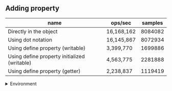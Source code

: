 ## Adding property

|name|ops/sec|samples|
|-|-|-|
|Directly in the object|16,168,162|8084082|
|Using dot notation|16,145,867|8072934|
|Using define property (writable)|3,399,770|1699886|
|Using define property initialized (writable)|4,563,775|2281888|
|Using define property (getter)|2,238,837|1119419|


<details>
<summary>Environment</summary>

* __Machine:__ linux x64 | 4 vCPUs | 15.2GB Mem
* __Run:__ Mon May 13 2024 18:32:35 GMT+0000 (Coordinated Universal Time)
</details>

<!--
{"environment":{"platform":"linux","arch":"x64","cpus":4,"totalMemory":15.245216369628906},"benchmarks":[{"name":"Directly in the object","opsSec":16168162.577201469,"samples":8084082},{"name":"Using dot notation","opsSec":16145867.38648432,"samples":8072934},{"name":"Using define property (writable)","opsSec":3399770.0349327866,"samples":1699886},{"name":"Using define property initialized (writable)","opsSec":4563775.899594041,"samples":2281888},{"name":"Using define property (getter)","opsSec":2238837.5970136817,"samples":1119419}]}-->
